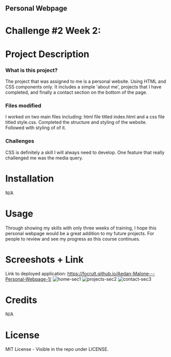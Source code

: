## Personal Webpage
# Challenge #2 Week 2:


# Project Description
### What is this project?
The project that was assigned to me is a personal website. Using HTML and CSS components only. It includes a simple 'about me', projects that I have completed, and finally a contact section on the bottom of the page.

### Files modified
I worked on two main files including: html file titled index.html and a css file titled style.css. Completed the structure and styling of the website. Followed with styling of of it.

### Challenges
CSS is definitely a skill I will always need to develop. One feature that really challenged me was the media query. 

# Installation
N/A

# Usage
Through showing my skills with only three weeks of training, I hope this personal webpage would be a great addition to my future projects. For people to review and see my progress as this course continues.



# Screeshots + Link
Link to deployed application: https://focrult.github.io/Aedan-Malone---Personal-Webpage-1/
![home-sec1](https://user-images.githubusercontent.com/114898970/203823707-afa5ec3a-ed65-4ab0-b31f-4beacdae3a1d.png)
![projects-sec2](https://user-images.githubusercontent.com/114898970/203823692-df04aed8-2b8c-47b1-a83b-8171a7fa631b.png)
![contact-sec3](https://user-images.githubusercontent.com/114898970/203823706-6cfaaa3c-f859-43fe-877c-72e6bd11c866.png)

# Credits
N/A

# License
MIT License - Visible in the repo under LICENSE.

